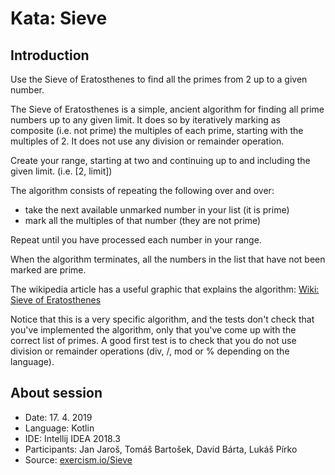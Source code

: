# Kata: Sieve

## Introduction
Use the Sieve of Eratosthenes to find all the primes from 2 up to a given number.

The Sieve of Eratosthenes is a simple, ancient algorithm for finding all prime numbers up to any given limit. It does so by iteratively marking as composite (i.e. not prime) the multiples of each prime, starting with the multiples of 2. It does not use any division or remainder operation.

Create your range, starting at two and continuing up to and including the given limit. (i.e. [2, limit])

The algorithm consists of repeating the following over and over:
* take the next available unmarked number in your list (it is prime)
* mark all the multiples of that number (they are not prime)

Repeat until you have processed each number in your range.

When the algorithm terminates, all the numbers in the list that have not been marked are prime.

The wikipedia article has a useful graphic that explains the algorithm: [Wiki: Sieve of Eratosthenes](http://en.wikipedia.org/wiki/Sieve_of_Eratosthenes)

Notice that this is a very specific algorithm, and the tests don't check that you've implemented the algorithm, only that you've come up with the correct list of primes. A good first test is to check that you do not use division or remainder operations (div, /, mod or % depending on the language).


## About session
* Date: 17. 4. 2019
* Language: Kotlin
* IDE: Intellij IDEA 2018.3
* Participants: Jan Jaroš, Tomáš Bartošek, David Bárta, Lukáš Pírko
* Source: [exercism.io/Sieve](https://exercism.io/my/solutions/62811c9d05074f9a9ac2e590e3ccc8e1)
